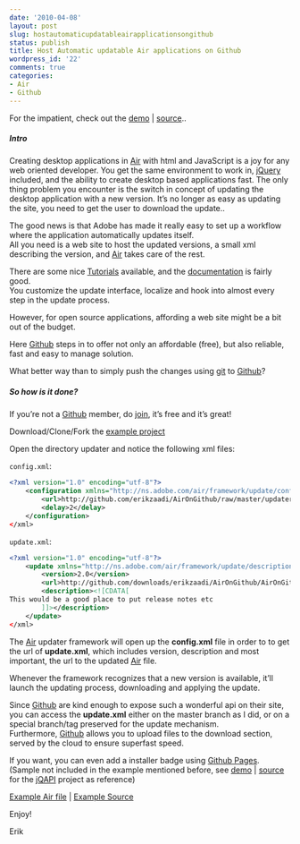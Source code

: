 ```yaml
---
date: '2010-04-08'
layout: post
slug: hostautomaticupdatableairapplicationsongithub
status: publish
title: Host Automatic updatable Air applications on Github
wordpress_id: '22'
comments: true
categories:
- Air
- Github
---
```


For the impatient, check out the [demo](http://github.com/downloads/erikzaadi/AirOnGithub/AirOnGithub-v1.0.air) | [source](http://github.com/erikzaadi/AirOnGithub)..

##### Intro

Creating desktop applications in [Air](http://www.adobe.com/products/air/) with html and JavaScript is a joy for any web oriented developer.
You get the same environment to work in, [jQuery](http://jquery.com) included, and the ability to create desktop based applications fast.
The only thing problem you encounter is the switch in concept of updating the desktop application with a new version.
It’s no longer as easy as updating the site, you need to get the user to download the update..

The good news is that Adobe has made it really easy to set up a workflow where the application automatically updates itself.      
All you need is a web site to host the updated versions, a small xml describing the version, and [Air](http://www.adobe.com/products/air/) takes care of the rest.

 
There are some nice [Tutorials](http://www.adobe.com/devnet/air/ajax/quickstart/update_framework.html) available, and the [documentation](http://help.adobe.com/en_US/AIR/1.5/devappshtml/WS5b3ccc516d4fbf351e63e3d118666ade46-7ff2.html#WS9CD40F06-4DD7-4230-B56A-88AA27541A1E) is fairly good.       
You customize the update interface, localize and hook into almost every step in the update process.

However, for open source applications, affording a web site might be a bit out of the budget.

Here [Github](http://github.com) steps in to offer not only an affordable (free), but also reliable, fast and easy to manage solution.

What better way than to simply push the changes using [git](http://git-scm.com/) to [Github](http://github.com)?

##### So how is it done?

If you’re not a [Github](http://github.com) member, do [join](https://github.com/signup/free), it’s free and it’s great! 

Download/Clone/Fork the [example project](http://github.com/erikzaadi/AirOnGithub)

Open the directory updater and notice the following xml files:

`config.xml`:

```xml
<?xml version="1.0" encoding="utf-8"?>  
    <configuration xmlns="http://ns.adobe.com/air/framework/update/configuration/1.0">  
        <url>http://github.com/erikzaadi/AirOnGithub/raw/master/updater/update.xml</url>  
        <delay>2</delay>  
    </configuration>  
</xml>
```

`update.xml`:

```xml
<?xml version="1.0" encoding="utf-8"?>  
    <update xmlns="http://ns.adobe.com/air/framework/update/description/1.0">  
        <version>2.0</version>  
        <url>http://github.com/downloads/erikzaadi/AirOnGithub/AirOnGithub-2.0.air</url>  
        <description><![CDATA[  
This would be a good place to put release notes etc  
        ]]></description>  
    </update>  
</xml>

```


The [Air](http://www.adobe.com/products/air/) updater framework will open up the **config.xml** file in order to to get the url of **update.xml**, which includes version, description and most important, the url to the updated [Air](http://www.adobe.com/products/air/) file.

Whenever the framework recognizes that a new version is available, it’ll launch the updating process, downloading and applying the update.

Since [Github](http://github.com) are kind enough to expose such a wonderful api on their site, you can access the **update.xml** either on the master branch as I did, or on a special branch/tag preserved for the update mechanism.       
Furthermore, [Github](http://github.com) allows you to upload files to the download section, served by the cloud to ensure superfast speed.

If you want, you can even add a installer badge using [Github Pages](http://pages.github.com/).       
(Sample not included in the example mentioned before, see [demo](http://jqapi.erikzaadi.com/badge/) | [source](http://github.com/erikzaadi/jqapi/tree/master/air/badge/) for the [jQAPI](http://jQAPI.com) project as reference)

[Example Air file](http://github.com/downloads/erikzaadi/AirOnGithub/AirOnGithub-v1.0.air) | [Example Source](http://github.com/erikzaadi/AirOnGithub)

 
Enjoy!

Erik
